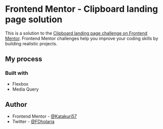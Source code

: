 # Frontend Mentor - Clipboard landing page solution

This is a solution to the [Clipboard landing page challenge on Frontend Mentor](https://www.frontendmentor.io/challenges/clipboard-landing-page-5cc9bccd6c4c91111378ecb9). Frontend Mentor challenges help you improve your coding skills by building realistic projects.

## My process

### Built with

- Flexbox
- Media Query

## Author

- Frontend Mentor - [@Katakuri57](https://www.frontendmentor.io/profile/Katakuri57)
- Twitter - [@FDholaria](https://twitter.com/FDholaria)
